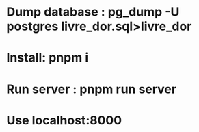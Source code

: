# Dump database : pg_dump -U postgres livre_dor.sql>livre_dor

# Install: pnpm i

# Run server : pnpm run server

# Use localhost:8000